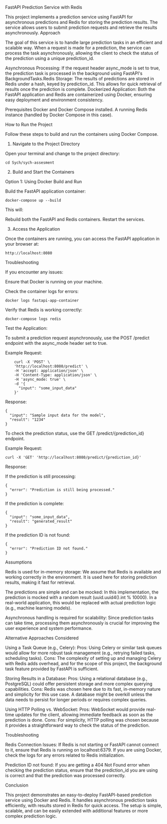 FastAPI Prediction Service with Redis

This project implements a prediction service using FastAPI for asynchronous predictions and Redis for storing the prediction results. The service allows users to submit prediction requests and retrieve the results asynchronously.
Approach

The goal of this service is to handle large prediction tasks in an efficient and scalable way. When a request is made for a prediction, the service can process the task asynchronously, allowing the client to check the status of the prediction using a unique prediction_id.

Asynchronous Processing: If the request header async_mode is set to true, the prediction task is processed in the background using FastAPI's BackgroundTasks.Redis Storage: The results of predictions are stored in Redis under a hash, keyed by prediction_id. This allows for quick retrieval of results once the prediction is complete. Dockerized Application: Both the FastAPI application and Redis are containerized using Docker, ensuring easy deployment and environment consistency.

Prerequisites
    Docker and Docker Compose installed.
    A running Redis instance (handled by Docker Compose in this case).

How to Run the Project

Follow these steps to build and run the containers using Docker Compose.
1. Navigate to the Project Directory

Open your terminal and change to the project directory:

    cd Sych/sych-assesment

2. Build and Start the Containers

Option 1: Using Docker Build and Run

Build the FastAPI application container:

    docker-compose up --build

This will:

Rebuild both the FastAPI and Redis containers.
Restart the services.

3. Access the Application

Once the containers are running, you can access the FastAPI application in your browser at:

    http://localhost:8080

Troubleshooting

If you encounter any issues:

Ensure that Docker is running on your machine.

Check the container logs for errors:

    docker logs fastapi-app-container

Verify that Redis is working correctly:

    docker-compose logs redis

Test the Application:

To submit a prediction request asynchronously, use the POST /predict endpoint with the async_mode header set to true.

Example Request:

        curl -X 'POST' \
        'http://localhost:8080/predict' \
        -H 'accept: application/json' \
        -H 'Content-Type: application/json' \
        -H 'async_mode: true' \
        -d '{
          "input": "some_input_data"
        }'

Response:

    {
      "input": "Sample input data for the model",
      "result": "1234"
    }

To check the prediction status, use the GET /predict/{prediction_id} endpoint.

Example Request:

    curl -X 'GET' 'http://localhost:8080/predict/{prediction_id}'

Response:

If the prediction is still processing:

    {
      "error": "Prediction is still being processed."
    }

If the prediction is complete:

    {
      "input": "some_input_data",
      "result": "generated_result"
    }

If the prediction ID is not found:

    {
      "error": "Prediction ID not found."
    }

Assumptions

Redis is used for in-memory storage: We assume that Redis is available and working correctly in the environment. It is used here for storing prediction results, making it fast for retrieval.

The predictions are simple and can be mocked: In this implementation, the prediction is mocked with a random result (uuid.uuid4().int % 10000). In a real-world application, this would be replaced with actual prediction logic (e.g., machine learning models).

Asynchronous handling is required for scalability: Since prediction tasks can take time, processing them asynchronously is crucial for improving the user experience and system performance.

Alternative Approaches Considered

Using a Task Queue (e.g., Celery):
    Pros: Using Celery or similar task queues would allow for more robust task management (e.g., retrying failed tasks, scheduling tasks).
    Cons: The complexity of setting up and managing Celery with Redis adds overhead, and for the scope of this project, the background task feature provided by FastAPI is sufficient.

Storing Results in a Database:
    Pros: Using a relational database (e.g., PostgreSQL) could offer persistent storage and more complex querying capabilities.
    Cons: Redis was chosen here due to its fast, in-memory nature and simplicity for this use case. A database might be overkill unless the data needs to persist for longer periods or requires complex queries.

Using HTTP Polling vs. WebSocket:
    Pros: WebSocket would provide real-time updates for the client, allowing immediate feedback as soon as the prediction is done.
    Cons: For simplicity, HTTP polling was chosen because it provides a straightforward way to check the status of the prediction.

Troubleshooting

Redis Connection Issues: If Redis is not starting or FastAPI cannot connect to it, ensure that Redis is running on localhost:6379. If you are using Docker, check the logs for any errors related to Redis initialization.

Prediction ID not found: If you are getting a 404 Not Found error when checking the prediction status, ensure that the prediction_id you are using is correct and that the prediction was processed correctly.

Conclusion

This project demonstrates an easy-to-deploy FastAPI-based prediction service using Docker and Redis. It handles asynchronous prediction tasks efficiently, with results stored in Redis for quick access. The setup is simple, scalable, and can be easily extended with additional features or more complex prediction logic.
